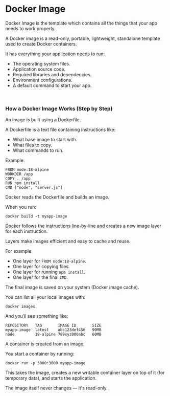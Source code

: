 # Docker Image

Docker Image is the template which contains all the things that your app needs to work properly.

A Docker image is a read-only, portable, lightweight, standalone template used to create Docker containers.

It has everything your application needs to run:
- The operating system files.
- Application source code.
- Required libraries and dependencies.
- Environment configurations.
- A default command to start your app.

<br>

### How a Docker Image Works (Step by Step)

An image is built using a Dockerfile.

A Dockerfile is a text file containing instructions like:
- What base image to start with.
- What files to copy.
- What commands to run.

Example:
```
FROM node:18-alpine
WORKDIR /app
COPY . /app
RUN npm install
CMD ["node", "server.js"]
```

Docker reads the Dockerfile and builds an image.

When you run:
```
docker build -t myapp-image
```

Docker follows the instructions line-by-line and creates a new image layer for each instruction.

Layers make images efficient and easy to cache and reuse.

For example:
- One layer for ```FROM node:18-alpine```.
- One layer for copying files.
- One layer for running ```npm install```.
- One layer for the final ```CMD```.


The final image is saved on your system (Docker image cache).

You can list all your local images with:
```
docker images
```

And you’ll see something like:
```
REPOSITORY   TAG       IMAGE ID       SIZE
myapp-image  latest    abc123def456   90MB
node         18-alpine 789xyz000abc   60MB
```

A container is created from an image.

You start a container by running:
```
docker run -p 3000:3000 myapp-image
```

This takes the image, creates a new writable container layer on top of it (for temporary data), and starts the application.

The image itself never changes — it's read-only.
